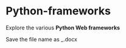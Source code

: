 # Python-frameworks

Explore the various **Python Web frameworks**

Save the file name as <UID>_<Name>.docx
